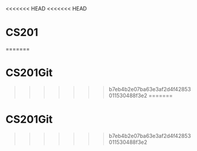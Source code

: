 <<<<<<< HEAD
<<<<<<< HEAD
# CS201
=======
# CS201Git
>>>>>>> b7eb4b2e07ba63e3af2d4f42853011530488f3e2
=======
# CS201Git
>>>>>>> b7eb4b2e07ba63e3af2d4f42853011530488f3e2
